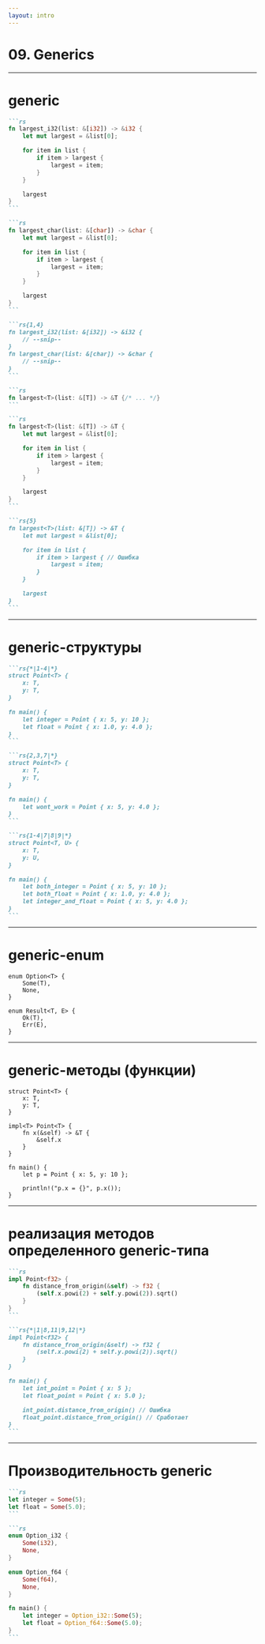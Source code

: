 ```yaml
---
layout: intro
---
```


# 09. Generics

---

# generic

````md magic-move
```rs
fn largest_i32(list: &[i32]) -> &i32 {
    let mut largest = &list[0];

    for item in list {
        if item > largest {
            largest = item;
        }
    }

    largest
}
```

```rs
fn largest_char(list: &[char]) -> &char {
    let mut largest = &list[0];

    for item in list {
        if item > largest {
            largest = item;
        }
    }

    largest
}
```

```rs{1,4}
fn largest_i32(list: &[i32]) -> &i32 {
    // --snip--
}
fn largest_char(list: &[char]) -> &char {
    // --snip--
}
```

```rs
fn largest<T>(list: &[T]) -> &T {/* ... */}
```

```rs
fn largest<T>(list: &[T]) -> &T {
    let mut largest = &list[0];

    for item in list {
        if item > largest {
            largest = item;
        }
    }

    largest
}
```

```rs{5}
fn largest<T>(list: &[T]) -> &T {
    let mut largest = &list[0];

    for item in list {
        if item > largest { // Ошибка
            largest = item;
        }
    }

    largest
}
```
````

---

# generic-структуры

````md magic-move
```rs{*|1-4|*}
struct Point<T> {
    x: T,
    y: T,
}

fn main() {
    let integer = Point { x: 5, y: 10 };
    let float = Point { x: 1.0, y: 4.0 };
}
```

```rs{2,3,7|*}
struct Point<T> {
    x: T,
    y: T,
}

fn main() {
    let wont_work = Point { x: 5, y: 4.0 };
}
```

```rs{1-4|7|8|9|*}
struct Point<T, U> {
    x: T,
    y: U,
}

fn main() {
    let both_integer = Point { x: 5, y: 10 };
    let both_float = Point { x: 1.0, y: 4.0 };
    let integer_and_float = Point { x: 5, y: 4.0 };
}
```
````

---

# generic-enum

```rs{*|1,6|2,3,7,8|*}
enum Option<T> {
    Some(T),
    None,
}

enum Result<T, E> {
    Ok(T),
    Err(E),
}
```

---

# generic-методы (функции)

```rs{*|1-4|6-10|*}
struct Point<T> {
    x: T,
    y: T,
}

impl<T> Point<T> {
    fn x(&self) -> &T {
        &self.x
    }
}

fn main() {
    let p = Point { x: 5, y: 10 };

    println!("p.x = {}", p.x());
}
```

---

# реализация методов определенного generic-типа

````md magic-move
```rs
impl Point<f32> {
    fn distance_from_origin(&self) -> f32 {
        (self.x.powi(2) + self.y.powi(2)).sqrt()
    }
}
```

```rs{*|1|8,11|9,12|*}
impl Point<f32> {
    fn distance_from_origin(&self) -> f32 {
        (self.x.powi(2) + self.y.powi(2)).sqrt()
    }
}

fn main() {
    let int_point = Point { x: 5 };
    let float_point = Point { x: 5.0 };

    int_point.distance_from_origin() // Ошибка
    float_point.distance_from_origin() // Сработает
}
```

````
---

# Производительность generic


````md magic-move
```rs
let integer = Some(5);
let float = Some(5.0);
```

```rs
enum Option_i32 {
    Some(i32),
    None,
}

enum Option_f64 {
    Some(f64),
    None,
}

fn main() {
    let integer = Option_i32::Some(5);
    let float = Option_f64::Some(5.0);
}
```
````
